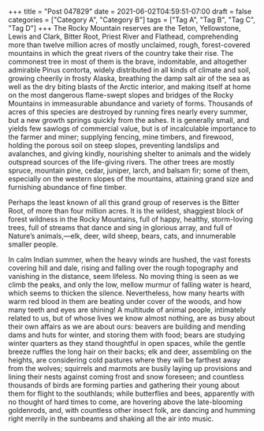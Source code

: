 +++
title = "Post 047829"
date = 2021-06-02T04:59:51-07:00
draft = false
categories = ["Category A", "Category B"]
tags = ["Tag A", "Tag B", "Tag C", "Tag D"]
+++
The Rocky Mountain reserves are the Teton, Yellowstone, Lewis and Clark, Bitter Root, Priest River and Flathead, comprehending more than twelve million acres of mostly unclaimed, rough, forest-covered mountains in which the great rivers of the country take their rise. The commonest tree in most of them is the brave, indomitable, and altogether admirable Pinus contorta, widely distributed in all kinds of climate and soil, growing cheerily in frosty Alaska, breathing the damp salt air of the sea as well as the dry biting blasts of the Arctic interior, and making itself at home on the most dangerous flame-swept slopes and bridges of the Rocky Mountains in immeasurable abundance and variety of forms. Thousands of acres of this species are destroyed by running fires nearly every summer, but a new growth springs quickly from the ashes. It is generally small, and yields few sawlogs of commercial value, but is of incalculable importance to the farmer and miner; supplying fencing, mine timbers, and firewood, holding the porous soil on steep slopes, preventing landslips and avalanches, and giving kindly, nourishing shelter to animals and the widely outspread sources of the life-giving rivers. The other trees are mostly spruce, mountain pine, cedar, juniper, larch, and balsam fir; some of them, especially on the western slopes of the mountains, attaining grand size and furnishing abundance of fine timber.

Perhaps the least known of all this grand group of reserves is the Bitter Root, of more than four million acres. It is the wildest, shaggiest block of forest wildness in the Rocky Mountains, full of happy, healthy, storm-loving trees, full of streams that dance and sing in glorious array, and full of Nature’s animals,—elk, deer, wild sheep, bears, cats, and innumerable smaller people.

In calm Indian summer, when the heavy winds are hushed, the vast forests covering hill and dale, rising and falling over the rough topography and vanishing in the distance, seem lifeless. No moving thing is seen as we climb the peaks, and only the low, mellow murmur of falling water is heard, which seems to thicken the silence. Nevertheless, how many hearts with warm red blood in them are beating under cover of the woods, and how many teeth and eyes are shining! A multitude of animal people, intimately related to us, but of whose lives we know almost nothing, are as busy about their own affairs as we are about ours: beavers are building and mending dams and huts for winter, and storing them with food; bears are studying winter quarters as they stand thoughtful in open spaces, while the gentle breeze ruffles the long hair on their backs; elk and deer, assembling on the heights, are considering cold pastures where they will be farthest away from the wolves; squirrels and marmots are busily laying up provisions and lining their nests against coming frost and snow foreseen; and countless thousands of birds are forming parties and gathering their young about them for flight to the southlands; while butterflies and bees, apparently with no thought of hard times to come, are hovering above the late-blooming goldenrods, and, with countless other insect folk, are dancing and humming right merrily in the sunbeams and shaking all the air into music.
